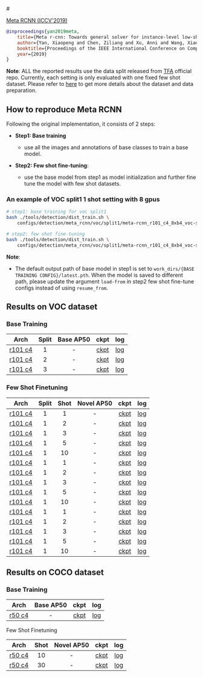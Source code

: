 <!-- [ALGORITHM] -->

#<summary><a href="https://arxiv.org/pdf/1909.13032.pdf"> Meta RCNN (ICCV'2019)</a></summary>

```bibtex
@inproceedings{yan2019meta,
    title={Meta r-cnn: Towards general solver for instance-level low-shot learning},
    author={Yan, Xiaopeng and Chen, Ziliang and Xu, Anni and Wang, Xiaoxi and Liang, Xiaodan and Lin, Liang},
    booktitle={Proceedings of the IEEE International Conference on Computer Vision},
    year={2019}
}
```
**Note**: ALL the reported results use the data split released from [TFA](https://github.com/ucbdrive/few-shot-object-detection/blob/master/datasets/README.md) official repo.
Currently, each setting is only evaluated with one fixed few shot dataset.
Please refer to [here]() to get more details about the dataset and data preparation.

## How to reproduce Meta RCNN

Following the original implementation, it consists of 2 steps:
- **Step1: Base training**
   - use all the images and annotations of base classes to train a base model.

- **Step2: Few shot fine-tuning**:
   - use the base model from step1 as model initialization and further fine tune the model with few shot datasets.


### An example of VOC split1 1 shot setting with 8 gpus

```bash
# step1: base training for voc split1
bash ./tools/detection/dist_train.sh \
    configs/detection/meta_rcnn/voc/split1/meta-rcnn_r101_c4_8xb4_voc-split1_base-training.py 8

# step2: few shot fine-tuning
bash ./tools/detection/dist_train.sh \
    configs/detection/meta_rcnn/voc/split1/meta-rcnn_r101_c4_8xb4_voc-split1_1shot-fine-tuning.py 8
```

**Note**:
- The default output path of base model in step1 is set to `work_dirs/{BASE TRAINING CONFIG}/latest.pth`.
  When the model is saved to different path, please update the argument `load-from` in step2 few shot fine-tune configs instead
  of using `resume_from`.


## Results on VOC dataset

### Base Training

| Arch  | Split | Base AP50 |  ckpt | log |
| :------: | :-----------: | :------: | :------: |:------: |
| [r101 c4](/configs/detection/meta_rcnn/voc/split1/meta-rcnn_r101_c4_8xb4_voc-split1_base-training.py) | 1 | - | [ckpt]() | [log]() |
| [r101 c4](/configs/detection/meta_rcnn/voc/split2/meta-rcnn_r101_c4_8xb4_voc-split2_base-training.py) | 2 | - | [ckpt]() | [log]() |
| [r101 c4](/configs/detection/meta_rcnn/voc/split3/meta-rcnn_r101_c4_8xb4_voc-split3_base-training.py) | 3 | - | [ckpt]() | [log]() |

### Few Shot Finetuning


| Arch  | Split | Shot | Novel AP50 |  ckpt | log |
| :--------------: | :-----------: | :------: | :------: |:------: |:------: |
| [r101 c4](/configs/detection/meta_rcnn/voc/split1/meta-rcnn_r101_c4_8xb4_voc-split1_1shot-fine-tuning.py)  | 1 | 1 | - | [ckpt]() | [log]() |
| [r101 c4](/configs/detection/meta_rcnn/voc/split1/meta-rcnn_r101_c4_8xb4_voc-split1_2shot-fine-tuning.py) | 1 | 2 | - | [ckpt]() | [log]() |
| [r101 c4](/configs/detection/meta_rcnn/voc/split1/meta-rcnn_r101_c4_8xb4_voc-split1_3shot-fine-tuning.py) | 1 | 3 | - | [ckpt]() | [log]() |
| [r101 c4](/configs/detection/meta_rcnn/voc/split1/meta-rcnn_r101_c4_8xb4_voc-split1_5shot-fine-tuning.py) | 1 | 5 | - | [ckpt]() | [log]() |
| [r101 c4](/configs/detection/meta_rcnn/voc/split1/meta-rcnn_r101_c4_8xb4_voc-split1_10shot-fine-tuning.py) | 1 | 10 | - | [ckpt]() | [log]() |
| [r101 c4](/configs/detection/meta_rcnn/voc/split2/meta-rcnn_r101_c4_8xb4_voc-split2_1shot-fine-tuning.py)  | 1 | 1 | - | [ckpt]() | [log]() |
| [r101 c4](/configs/detection/meta_rcnn/voc/split2/meta-rcnn_r101_c4_8xb4_voc-split2_2shot-fine-tuning.py) | 1 | 2 | - | [ckpt]() | [log]() |
| [r101 c4](/configs/detection/meta_rcnn/voc/split2/meta-rcnn_r101_c4_8xb4_voc-split2_3shot-fine-tuning.py) | 1 | 3 | - | [ckpt]() | [log]() |
| [r101 c4](/configs/detection/meta_rcnn/voc/split2/meta-rcnn_r101_c4_8xb4_voc-split2_5shot-fine-tuning.py) | 1 | 5 | - | [ckpt]() | [log]() |
| [r101 c4](/configs/detection/meta_rcnn/voc/split2/meta-rcnn_r101_c4_8xb4_voc-split2_10shot-fine-tuning.py) | 1 | 10 | - | [ckpt]() | [log]() |
| [r101 c4](/configs/detection/meta_rcnn/voc/split3/meta-rcnn_r101_c4_8xb4_voc-split3_1shot-fine-tuning.py)  | 1 | 1 | - | [ckpt]() | [log]() |
| [r101 c4](/configs/detection/meta_rcnn/voc/split3/meta-rcnn_r101_c4_8xb4_voc-split3_2shot-fine-tuning.py) | 1 | 2 | - | [ckpt]() | [log]() |
| [r101 c4](/configs/detection/meta_rcnn/voc/split3/meta-rcnn_r101_c4_8xb4_voc-split3_3shot-fine-tuning.py) | 1 | 3 | - | [ckpt]() | [log]() |
| [r101 c4](/configs/detection/meta_rcnn/voc/split3/meta-rcnn_r101_c4_8xb4_voc-split3_5shot-fine-tuning.py) | 1 | 5 | - | [ckpt]() | [log]() |
| [r101 c4](/configs/detection/meta_rcnn/voc/split3/meta-rcnn_r101_c4_8xb4_voc-split3_10shot-fine-tuning.py) | 1 | 10 | - | [ckpt]() | [log]() |


## Results on COCO dataset
### Base Training

| Arch  | Base AP50 |  ckpt | log |
| :------: | :-----------: | :------: |:------: |
| [r50 c4](/configs/detection/meta_rcnn/coco/meta-rcnn_r50_c4_8xb4_coco_base-training.py) | - | [ckpt]() | [log]() |

Few Shot Finetuning


| Arch  |  Shot | Novel AP50 |  ckpt | log |
| :--------------: | :-----------: |  :------: |:------: |:------: |
| [r50 c4](/configs/detection/meta_rcnn/coco/meta-rcnn_r50_c4_8xb4_coco_10shot-fine-tuning.py) | 10 | - | [ckpt]() | [log]() |
| [r50 c4](/configs/detection/meta_rcnn/coco/meta-rcnn_r50_c4_8xb4_coco_30shot-fine-tuning.py) | 30 | - | [ckpt]() | [log]() |
